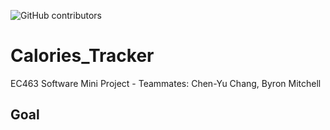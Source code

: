 ![GitHub contributors](https://img.shields.io/github/contributors/Chen-Yu-Chang/Calories_Tracker?style=for-the-badge)

# Calories_Tracker

EC463 Software Mini Project - Teammates: Chen-Yu Chang, Byron Mitchell

## Goal



